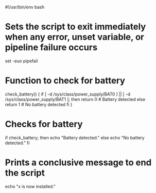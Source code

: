 #!/usr/bin/env bash

# Sets the script to exit immediately when any error, unset variable, or pipeline failure occurs
set -euo pipefail

# Function to check for battery
check_battery() {
    if [ -d /sys/class/power_supply/BAT0 ] || [ -d /sys/class/power_supply/BAT1 ]; then
        return 0  # Battery detected
    else
        return 1  # No battery detected
    fi
}

# Checks for battery
if check_battery; then
    echo "Battery detected."
else
    echo "No battery detected."
fi

# Prints a conclusive message to end the script
echo "x is now installed."
